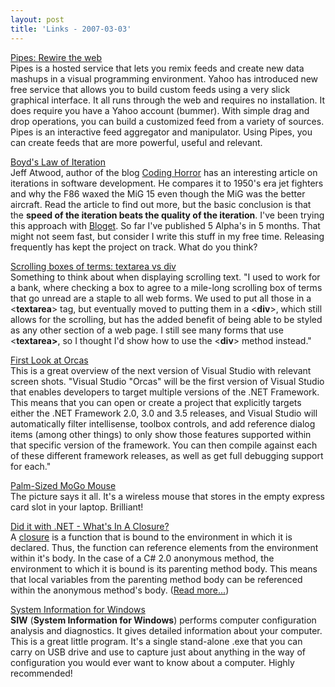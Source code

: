 ```yaml
---
layout: post  
title: 'Links - 2007-03-03'
---
```

[Pipes: Rewire the web](http://pipes.yahoo.com/)  
Pipes is a hosted service that lets you remix feeds and create new data mashups in a visual programming environment. Yahoo has introduced new free service that allows you to build custom feeds using a very slick graphical interface. It all runs through the web and requires no installation. It does require you have a Yahoo account (bummer). With simple drag and drop operations, you can build a customized feed from a variety of sources. Pipes is an interactive feed aggregator and manipulator. Using Pipes, you can create feeds that are more powerful, useful and relevant.

[Boyd's Law of Iteration](http://www.codinghorror.com/blog/archives/000788.html)  
Jeff Atwood, author of the blog [Coding Horror](http://www.codinghorror.com) has an interesting article on iterations in software development. He compares it to 1950's era jet fighters and why the F86 waxed the MiG 15 even though the MiG was the better aircraft. Read the article to find out more, but the basic conclusion is that the **speed of the iteration beats the quality of the iteration**. I've been trying this approach with [Bloget](/bloget). So far I've published 5 Alpha's in 5 months. That might not seem fast, but consider I write this stuff in my free time. Releasing frequently has kept the project on track. What do you think?

[Scrolling boxes of terms: textarea vs div](http://www.askthecssguy.com/2007/02/scrolling_boxes_of_terms_texta.html)  
Something to think about when displaying scrolling text. "I used to work for a bank, where checking a box to agree to a mile-long scrolling box of terms that go unread are a staple to all web forms. We used to put all those in a <**textarea**> tag, but eventually moved to putting them in a <**div**>, which still allows for the scrolling, but has the added benefit of being able to be styled as any other section of a web page. I still see many forms that use <**textarea>**, so I thought I'd show how to use the <**div**> method instead."

[First Look at Orcas](http://weblogs.asp.net/scottgu/archive/2007/02/08/my-first-look-at-orcas-presentation.aspx)  
This is a great overview of the next version of Visual Studio with relevant screen shots. "Visual Studio "Orcas" will be the first version of Visual Studio that enables developers to target multiple versions of the .NET Framework. This means that you can open or create a project that explicitly targets either the .NET Framework 2.0, 3.0 and 3.5 releases, and Visual Studio will automatically filter intellisense, toolbox controls, and add reference dialog items (among other things) to only show those features supported within that specific version of the framework. You can then compile against each of these different framework releases, as well as get full debugging support for each."

[Palm-Sized MoGo Mouse](http://mail.google.com/mail/?source=navclient-ff)  
The picture says it all. It's a wireless mouse that stores in the empty express card slot in your laptop. Brilliant!

[Did it with .NET - What's In A Closure?](http://diditwith.net/PermaLink,guid,235646ae-3476-4893-899d-105e4d48c25b.aspx)  
A [closure](http://diditwith.net/ct.ashx?id=235646ae-3476-4893-899d-105e4d48c25b&url=http%3a%2f%2fen.wikipedia.org%2fwiki%2fClosure_%2528computer_science%2529) is a function that is bound to the environment in which it is declared. Thus, the function can reference elements from the environment within it's body. In the case of a C# 2.0 anonymous method, the environment to which it is bound is its parenting method body. This means that local variables from the parenting method body can be referenced within the anonymous method's body. ([Read more...](http://diditwith.net/PermaLink,guid,235646ae-3476-4893-899d-105e4d48c25b.aspx))

[System Information for Windows](http://www.gtopala.com/)  
**SIW** (**System Information for Windows**) performs computer configuration analysis and diagnostics. It gives detailed information about your computer. This is a great little program. It's a single stand-alone .exe that you can carry on USB drive and use to capture just about anything in the way of configuration you would ever want to know about a computer. Highly recommended!
